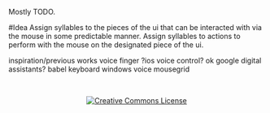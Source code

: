 Mostly TODO. 

#Idea
Assign syllables to the pieces of the ui that can be interacted with via the mouse in some predictable manner. Assign syllables to actions to perform with the mouse on the designated piece of the ui. 

inspiration/previous works
	voice finger
	?ios voice control?
	ok google
	digital assistants?
	babel keyboard
	windows voice mousegrid

<br/><p align="center"><a rel="license" href="http://creativecommons.org/licenses/by/4.0/">
<img alt="Creative Commons License" style="border-width:0" src="https://i.creativecommons.org/l/by/4.0/88x31.png" />
</a></p>
